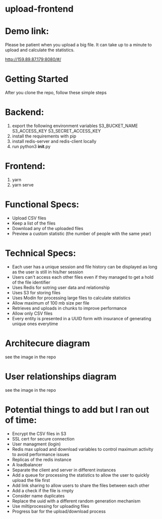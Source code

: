 # upload-frontend

# Demo link: 

Please be patient when you upload a big file. It can take up to a minute to upload and calculate the statistics.

http://159.89.87.179:8080/#/

# Getting Started

After you clone the repo, follow these simple steps

# Backend:

1. export the following environment variables S3_BUCKET_NAME S3_ACCESS_KEY S3_SECRET_ACCESS_KEY
2. install the requirements with pip
3. install redis-server and redis-client locally
4. run python3 __init__.py

# Frontend:

1. yarn
2. yarn serve

# Functional Specs:

- Upload CSV files
- Keep a list of the files
- Download any of the uploaded files
- Preview a custom statistic (the number of people with the same year)

# Technical Specs:

- Each user has a unique session and file history can be displayed as long as the user is still in his/her session
- Users can't access each other files even if they managed to get a hold of the file identifier
- Uses Redis for sotring user data and relationship
- Uses S3 for storing files
- Uses Modin for processing large files to calculate statistics
- Allow maximum of 100 mb size per file
- Retrieves and uploads in chunks to improve performance
- Allow only CSV files
- Every entity is presented in a UUID form with insurance of generating unique ones everytime

# Architecure diagram

see the image in the repo

# User relationships diagram

see the image in the repo

# Potential things to add but I ran out of time:

- Encrypt the CSV files in S3
- SSL cert for secure connection
- User managment (login)
- Redis max upload and download variables to control maximum activity to avoid performance issues
- Replicas of the redis instance
- A loadbalancer
- Separate the client and server in different instances
- Add a queue for processing the statistics to allow the user to quickly upload the file first
- Add link sharing to allow users to share the files between each other
- Add a check if the file is rmpty
- Consider name duplicates
- Replace the uuid with a different random generation mechanism
- Use miltiprocessing for uploading files
- Progress bar for the upload/download process 
